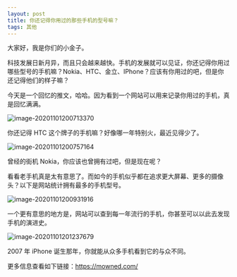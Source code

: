 ```yaml
---
layout: post
title: 你还记得你用过的那些手机的型号嘛？
tags: 其他
---
```


大家好，我是你们的小金子。

科技发展日新月异，而且只会越来越快。手机的发展就可以见证，你还记得你用过哪些型号的手机嘛？Nokia、HTC、金立、IPhone？应该有你用过的吧，但是你还记得他们的样子嘛？

今天是一个回忆的推文，哈哈。因为看到一个网站可以用来记录你用过的手机，真是回忆满满。

![image-20201101200713370](https://7465-test-3c9b5e-books-1301492295.tcb.qcloud.la/mac_github_images/compress_image-20201101200713370.png)

你还记得 HTC 这个牌子的手机嘛？好像哪一年特别火，最近见得少了。

![image-20201101200757164](https://7465-test-3c9b5e-books-1301492295.tcb.qcloud.la/mac_github_images/compress_image-20201101200757164.png)

曾经的街机 Nokia，你应该也曾拥有过吧，但是现在呢？

看看老手机真是太有意思了。而如今的手机似乎都在追求更大屏幕、更多的摄像头？以下是网站统计拥有最多的手机型号。

![image-20201101200931916](https://7465-test-3c9b5e-books-1301492295.tcb.qcloud.la/mac_github_images/compress_image-20201101200931916.png)

一个更有意思的地方是，网站可以查到每一年流行的手机，你甚至可以以此去发现手机的演进史。

![image-20201101201237679](https://7465-test-3c9b5e-books-1301492295.tcb.qcloud.la/mac_github_images/compress_image-20201101201237679.png)

2007 年 iPhone 诞生那年，你就能从众多手机看到它的与众不同。

更多信息查看如下链接：https://mowned.com/